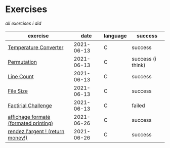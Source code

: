 # Exercises

_all exercises i did_

exercise|date|language|success
-|-|-|-
[Temperature Converter](C/cprogramming.com/Temperature%20Converter/)|2021-06-13|C|success
[Permutation](C/cprogramming.com/Permutation/)|2021-06-13|C|success (i think)
[Line Count](C/cprogramming.com/Line%20Count/)|2021-06-13|C|success
[File Size](C/cprogramming.com/File%20Size/)|2021-06-13|C|success
[Factirial Challenge](C/cprogramming.com/Factorial%20Challenge/)|2021-06-13|C|failed
[affichage formaté (formated printing)](C/FormationVideo/1%20-%20affichage%20formaté/)|2021-06-26|C|success
[rendez l'argent ! (return money!)](C/FormationVideo/2%20-%20rendez%20l'argent%20!/)|2021-06-26|C|success
